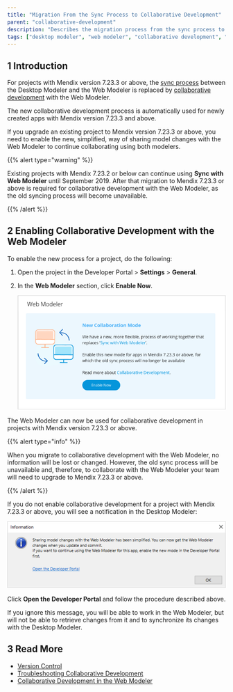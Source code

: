 ```yaml
---
title: "Migration From the Sync Process to Collaborative Development"
parent: "collaborative-development"
description: "Describes the migration process from the sync process to new collaborative development between the Mendix Desktop Modeler and the Mendix Web Modeler"
tags: ["desktop modeler", "web modeler", "collaborative development", "migration", "sync"]
---
```


## 1 Introduction 

For projects with Mendix version 7.23.3 or above, the [sync process](/web-modeler/general-sync-webmodeler-desktopmodeler) between the Desktop Modeler and the Web Modeler is replaced by [collaborative development](collaborative-development) with the Web Modeler.

The new collaborative development process is automatically used for newly created apps with Mendix version 7.23.3 and above. 

If you upgrade an existing project to Mendix version 7.23.3 or above, you need to enable the new, simplified, way of sharing model changes with the Web Modeler to continue collaborating using both
modelers. 

{{% alert type="warning" %}}

Existing projects with Mendix 7.23.2 or below can continue using **Sync with Web Modeler** until September 2019. After that migration to Mendix 7.23.3 or above is required for collaborative development with the Web Modeler, as the old syncing process will become unavailable. 

{{% /alert %}}

## 2 Enabling Collaborative Development with the Web Modeler

To enable the new process for a project, do the following:

1. Open the project in the Developer Portal > **Settings** > **General**.

2.  In the **Web Modeler** section, click **Enable Now**.

	![](attachments/collaborative-development-migration/enable-new-mode.png)

The Web Modeler can now be used for collaborative development in projects with Mendix version 7.23.3 or above.

{{% alert type="info" %}}

When you migrate to collaborative development with the Web Modeler, no information will be lost or changed. However, the old sync process will be unavailable and, therefore, to collaborate with the Web Modeler your team will need to upgrade to Mendix 7.23.3 or above. 

{{% /alert %}}

If you do not enable collaborative development for a project with Mendix 7.23.3 or above, you will see a notification in the Desktop Modeler:

![](attachments/collaborative-development-migration/enable-new-process-message.PNG)

Click **Open the Developer Portal** and follow the procedure described above.

If you ignore this message, you will be able to work in the Web Modeler, but will not be able to retrieve changes from it and to synchronize its changes with the Desktop Modeler. 

## 3 Read More

* [Version Control](version-control)
* [Troubleshooting Collaborative Development](collaborative-development-troubleshooting)
* [Collaborative Development in the Web Modeler](/web-modeler/general-collaborative-development)
